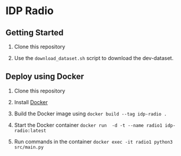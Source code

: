 # IDP Radio

## Getting Started

1. Clone this repository

2. Use the `download_dataset.sh` script to download the dev-dataset.

## Deploy using Docker

1. Clone this repository

2. Install [Docker](https://docs.docker.com/engine/install/ubuntu/)

3. Build the Docker image using `docker build --tag idp-radio .`

4. Start the Docker container `docker run  -d -t --name radio1 idp-radio:latest`

5. Run commands in the container `docker exec -it radio1 python3 src/main.py`
